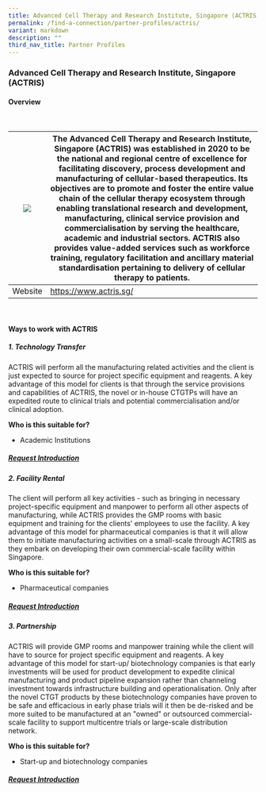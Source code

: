 ```yaml
---
title: Advanced Cell Therapy and Research Institute, Singapore (ACTRIS)
permalink: /find-a-connection/partner-profiles/actris/
variant: markdown
description: ""
third_nav_title: Partner Profiles
---
```

### Advanced Cell Therapy and Research Institute, Singapore (ACTRIS)
#### Overview
<br>

|![](https://www.actris.sg/images/Logos/actris%20logo_transparent.png) | The Advanced Cell Therapy and Research Institute, Singapore (ACTRIS) was established in 2020 to be the national and regional centre of excellence for facilitating discovery, process development and manufacturing of cellular-based therapeutics. Its objectives are to promote and foster the entire value chain of the cellular therapy ecosystem through enabling translational research and development, manufacturing, clinical service provision and commercialisation by serving the healthcare, academic and industrial sectors. ACTRIS also provides value-added services such as workforce training, regulatory facilitation and ancillary material standardisation pertaining to delivery of cellular therapy to patients. | 
| -------- | -------- | 
| Website | https://www.actris.sg/

<br>

#### Ways to work with ACTRIS
##### 1. Technology Transfer
ACTRIS will perform all the manufacturing related activities and the client is just expected to source for project specific equipment and reagents. A key advantage of this model for clients is that through the service provisions and capabilities of ACTRIS, the novel or in-house CTGTPs will have an expedited route to clinical trials and potential commercialisation and/or clinical adoption.

**Who is this suitable for?** 
* Academic Institutions

##### [Request Introduction](https://form.gov.sg/6530993c6043620012ab94c1?6530a25523d653001217d3a6=Advanced%20Cell%20Therapy%20and%20Research%20Institute%20Singapore,%20ACTRIS:%20Technology%20Transfer)

##### 2. Facility Rental
The client will perform all key activities - such as bringing in necessary project-specific equipment and manpower to perform all other aspects of manufacturing, while ACTRIS provides the GMP rooms with basic equipment and training for the clients' employees to use the facility. A key advantage of this model for pharmaceutical companies is that it will allow them to initiate manufacturing activities on a small-scale through ACTRIS as they embark on developing their own commercial-scale facility within Singapore.

**Who is this suitable for?** 
* Pharmaceutical companies

##### [Request Introduction](https://form.gov.sg/6530993c6043620012ab94c1?6530a25523d653001217d3a6=Advanced%20Cell%20Therapy%20and%20Research%20Institute%20Singapore,%20ACTRIS:%20Facility%20Rental)

##### 3. Partnership
ACTRIS will provide GMP rooms and manpower training while the client will have to source for project specific equipment and reagents. A key advantage of this model for start-up/ biotechnology companies is that early investments will be used for product development to expedite clinical manufacturing and product pipeline expansion rather than channeling investment towards infrastructure building and operationalisation. Only after the novel CTGT products by these biotechnology companies have proven to be safe and efficacious in early phase trials will it then be de-risked and be more suited to be manufactured at an "owned" or outsourced commercial-scale facility to support multicentre trials or large-scale distribution network. 

**Who is this suitable for?** 
* Start-up and biotechnology companies

##### [Request Introduction](https://form.gov.sg/6530993c6043620012ab94c1?6530a25523d653001217d3a6=Advanced%20Cell%20Therapy%20and%20Research%20Institute%20Singapore,%20ACTRIS:%20Partnership)